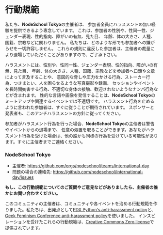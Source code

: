 # 行動規範

私たち、**NodeSchool Tokyo**の主催者は、
参加者全員にハラスメントの無い経験を提供できるよう専念しています。
これは、参加者の性別や、性同一性、ジェンダー表現、性的指向、障がいの有無、見た目、
年齢、体の大きさ、人種、国籍、宗教などに関わりません。
私たちは、どのような形でも参加者への嫌がらせを一切許容しません。
これらの規則に違反した参加者は、主催者の裁量により退場していただくことがありますので、ご了承下さい。


ハラスメントには、性別や、性同一性、ジェンダー表現、性的指向、障がいの有無、見た目、
年齢、体の大きさ、人種、国籍、宗教などを参加者へ口頭や文章によって言及することや、
意図的な脅しや圧力をかける行為、ストーカー行為、つきまとい、人を困らせるような写真撮影や録画、
セッションやイベントを長時間妨害する行為、不適切な身体の接触、歓迎されないようなナンパ行為などが含まれます。
性的な言語や画像を発信することは、**NodeSchool Tokyo**のミートアップや関連するイベントでは不適切です。
ハラスメント行為を止めるように言われた参加者は、すぐに従うことが期待されています。
スポンサーと発表者も、このアンチハラスメントの方針に従ってください。


参加者がハラスメント行為を行った場合、**NodeSchool Tokyo**の主催者は警告やイベントからの退場まで、
任意の処置を取ることができます。あなたがハラスメント行為を受けた場合は、他の誰かも同様の行為を受けている可能性があります。すぐに主催者までご連絡ください。

### **NodeSchool Tokyo**

* 主催者: https://github.com/orgs/nodeschool/teams/international-day
* 問題の場合の連絡先: https://github.com/nodeschool/international-day/issues

**もし、この行動規範についてのご質問やご意見などがありましたら、主催者の誰かにお問い合わせください。**


このコミュニティの主催者は、コミュニティや各イベントを治める行動規範を作りました。私たちは、出発点として[PDX
Python's anti-harassment policy](http://www.meetup.com/pdxpython/pages/Code_of_Conduct/)と、[Geek Feminism Conference anti-harassment policy](http://geekfeminism.wikia.com/wiki/Conference_anti-harassment/Policy)を使いました。
インスピレーションを受けたこれらの行動規範は、[Creative Commons Zero license](http://creativecommons.org/publicdomain/zero/1.0/)で提供されています。
